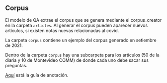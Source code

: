 ## Corpus

El modelo de QA extrae el corpus que se genera mediante el corpus_creator en la carpeta `articles`. Al generar el corpus pueden aparecer nuevos artículos, si existen notas nuevas relacionadas al covid.

La carpeta `corpus` contiene un ejemplo del corpus generado en setiembre de 2021.

Dentro de la carpeta `corpus` hay una subcarpeta para los artículos (50 de la diaria y 10 de Montevideo COMM) de donde cada uno debe sacar sus preguntas. 

[Aquí](https://docs.google.com/document/d/1oDfhDM0WZFBF0zJRhGwdCjSaCz6R_lk6vitTnA2-dmc/edit) está la guía de anotación. 

